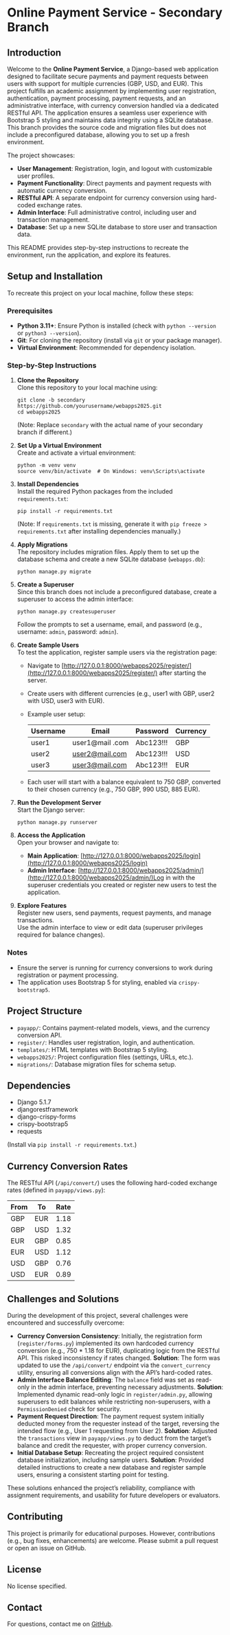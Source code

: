 Online Payment Service - Secondary Branch
=========================================

Introduction
------------

Welcome to the **Online Payment Service**, a Django-based web application designed to facilitate secure payments and payment requests between users with support for multiple currencies (GBP, USD, and EUR). This project fulfills an academic assignment by implementing user registration, authentication, payment processing, payment requests, and an administrative interface, with currency conversion handled via a dedicated RESTful API. The application ensures a seamless user experience with Bootstrap 5 styling and maintains data integrity using a SQLite database. This branch provides the source code and migration files but does not include a preconfigured database, allowing you to set up a fresh environment.

The project showcases:

* **User Management**: Registration, login, and logout with customizable user profiles.
* **Payment Functionality**: Direct payments and payment requests with automatic currency conversion.
* **RESTful API**: A separate endpoint for currency conversion using hard-coded exchange rates.
* **Admin Interface**: Full administrative control, including user and transaction management.
* **Database**: Set up a new SQLite database to store user and transaction data.

This README provides step-by-step instructions to recreate the environment, run the application, and explore its features.

Setup and Installation
----------------------

To recreate this project on your local machine, follow these steps:

### Prerequisites

* **Python 3.11+**: Ensure Python is installed (check with `python --version` or `python3 --version`).
* **Git**: For cloning the repository (install via `git` or your package manager).
* **Virtual Environment**: Recommended for dependency isolation.

### Step-by-Step Instructions

1.  **Clone the Repository**  
    Clone this repository to your local machine using:
    
        git clone -b secondary https://github.com/yourusername/webapps2025.git
        cd webapps2025
    
    (Note: Replace `secondary` with the actual name of your secondary branch if different.)
2.  **Set Up a Virtual Environment**  
    Create and activate a virtual environment:
    
        python -m venv venv
        source venv/bin/activate  # On Windows: venv\Scripts\activate
    
3.  **Install Dependencies**  
    Install the required Python packages from the included `requirements.txt`:
    
        pip install -r requirements.txt
    
    (Note: If `requirements.txt` is missing, generate it with `pip freeze > requirements.txt` after installing dependencies manually.)
4.  **Apply Migrations**  
    The repository includes migration files. Apply them to set up the database schema and create a new SQLite database (`webapps.db`):
    
        python manage.py migrate
    
5.  **Create a Superuser**  
    Since this branch does not include a preconfigured database, create a superuser to access the admin interface:
    
        python manage.py createsuperuser
    
    Follow the prompts to set a username, email, and password (e.g., username: `admin`, password: `admin`).
6.  **Create Sample Users**  
    To test the application, register sample users via the registration page:
    * Navigate to [http://127.0.0.1:8000/webapps2025/register/](http://127.0.0.1:8000/webapps2025/register/) after starting the server.
    * Create users with different currencies (e.g., user1 with GBP, user2 with USD, user3 with EUR).
    * Example user setup:
        
        | Username | Email | Password | Currency |
        | --- | --- | --- | --- |
        | user1 | user1@mail .com | Abc123!!! | GBP |
        | user2 | user2@mail.com | Abc123!!! | USD |
        | user3 | user3@mail.com | Abc123!!! | EUR |
        
    * Each user will start with a balance equivalent to 750 GBP, converted to their chosen currency (e.g., 750 GBP, 990 USD, 885 EUR).
7.  **Run the Development Server**  
    Start the Django server:
    
        python manage.py runserver
    
8.  **Access the Application**  
    Open your browser and navigate to:
    * **Main Application**: [http://127.0.0.1:8000/webapps2025/login](http://127.0.0.1:8000/webapps2025/login)
    * **Admin Interface**: [http://127.0.0.1:8000/webapps2025/admin/](http://127.0.0.1:8000/webapps2025/admin/)Log in with the superuser credentials you created or register new users to test the application.
9.  **Explore Features**  
    Register new users, send payments, request payments, and manage transactions.  
    Use the admin interface to view or edit data (superuser privileges required for balance changes).

### Notes

* Ensure the server is running for currency conversions to work during registration or payment processing.
* The application uses Bootstrap 5 for styling, enabled via `crispy-bootstrap5`.

Project Structure
-----------------

* `payapp/`: Contains payment-related models, views, and the currency conversion API.
* `register/`: Handles user registration, login, and authentication.
* `templates/`: HTML templates with Bootstrap 5 styling.
* `webapps2025/`: Project configuration files (settings, URLs, etc.).
* `migrations/`: Database migration files for schema setup.

Dependencies
------------

* Django 5.1.7
* djangorestframework
* django-crispy-forms
* crispy-bootstrap5
* requests

(Install via `pip install -r requirements.txt`.)

Currency Conversion Rates
-------------------------

The RESTful API (`/api/convert/`) uses the following hard-coded exchange rates (defined in `payapp/views.py`):

| From | To  | Rate |
| --- | --- | --- |
| GBP | EUR | 1.18 |
| GBP | USD | 1.32 |
| EUR | GBP | 0.85 |
| EUR | USD | 1.12 |
| USD | GBP | 0.76 |
| USD | EUR | 0.89 |

Challenges and Solutions
------------------------

During the development of this project, several challenges were encountered and successfully overcome:

* **Currency Conversion Consistency**: Initially, the registration form (`register/forms.py`) implemented its own hardcoded currency conversion (e.g., 750 * 1.18 for EUR), duplicating logic from the RESTful API. This risked inconsistency if rates changed. **Solution**: The form was updated to use the `/api/convert/` endpoint via the `convert_currency` utility, ensuring all conversions align with the API’s hard-coded rates.
* **Admin Interface Balance Editing**: The `balance` field was set as read-only in the admin interface, preventing necessary adjustments. **Solution**: Implemented dynamic read-only logic in `register/admin.py`, allowing superusers to edit balances while restricting non-superusers, with a `PermissionDenied` check for security.
* **Payment Request Direction**: The payment request system initially deducted money from the requester instead of the target, reversing the intended flow (e.g., User 1 requesting from User 2). **Solution**: Adjusted the `transactions` view in `payapp/views.py` to deduct from the target’s balance and credit the requester, with proper currency conversion.
* **Initial Database Setup**: Recreating the project required consistent database initialization, including sample users. **Solution**: Provided detailed instructions to create a new database and register sample users, ensuring a consistent starting point for testing.

These solutions enhanced the project’s reliability, compliance with assignment requirements, and usability for future developers or evaluators.

Contributing
------------

This project is primarily for educational purposes. However, contributions (e.g., bug fixes, enhancements) are welcome. Please submit a pull request or open an issue on GitHub.

License
-------

No license specified.

Contact
-------

For questions, contact me on [GitHub](https://github.com/BoiledPeanuts).
